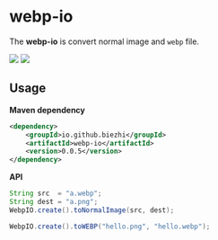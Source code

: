 # webp-io

The **webp-io** is convert normal image and `webp` file.

[![](https://img.shields.io/travis/biezhi/webp-io.svg)](https://travis-ci.org/biezhi/webp-io)
[![](https://img.shields.io/badge/license-Apache2-FF0080.svg)](https://github.com/biezhi/webp-io/blob/master/LICENSE)

## Usage

**Maven dependency**

```xml
<dependency>
    <groupId>io.github.biezhi</groupId>
    <artifactId>webp-io</artifactId>
    <version>0.0.5</version>
</dependency>
```

**API**

```java
String src  = "a.webp";
String dest = "a.png";
WebpIO.create().toNormalImage(src, dest);

WebpIO.create().toWEBP("hello.png", "hello.webp");
```


